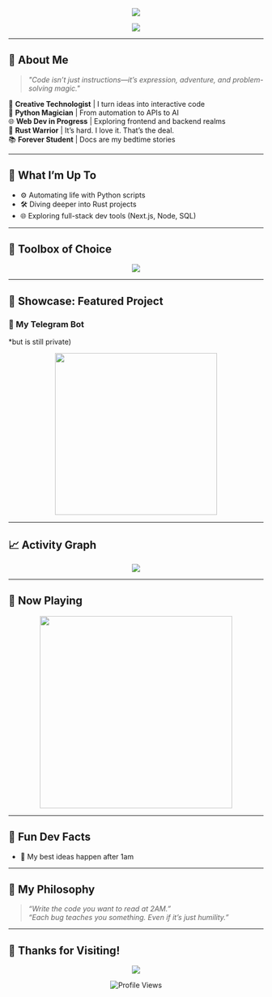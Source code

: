 
<p align="center">
  <img src="https://capsule-render.vercel.app/api?type=waving&color=0:0078D4,100:00cfff&height=200&section=header&text=Louis%20LOVES%20Coding!&fontSize=50&fontAlignY=40&desc=Code%20Artist%20%7C%20Python%20Alchemist%20%7C%20Rust%20Adventurer&descAlignY=65&descAlign=50" />
</p>

<p align="center">
  <img src="https://readme-typing-svg.demolab.com?font=Fira+Code&duration=4000&pause=1000&color=00CFFF&center=true&vCenter=true&width=800&lines=Hey+there!+I'm+Louis+%F0%9F%91%8B;Dev%2C+Bot+Builder%2C+Explorer+%F0%9F%9A%80;I+code+with+curiosity+%F0%9F%94%8D;I+craft+tools+with+Python+%F0%9F%A7%91%E2%80%8D%F0%9F%92%BB;Rust+is+my+chaotic+good+side+%F0%9F%A6%80;Bots%2C+web+apps%2C+madness+%E2%9C%94%EF%B8%8F;Let's+build+something+amazing!+%F0%9F%92%BB" />
</p>

---

## 🧠 About Me

> _"Code isn’t just instructions—it’s expression, adventure, and problem-solving magic."_  

🌟 **Creative Technologist** | I turn ideas into interactive code  
🐍 **Python Magician** | From automation to APIs to AI  
🌐 **Web Dev in Progress** | Exploring frontend and backend realms  
🦀 **Rust Warrior** | It’s hard. I love it. That’s the deal.  
📚 **Forever Student** | Docs are my bedtime stories

---

## 🚧 What I’m Up To

- ⚙️ Automating life with Python scripts
- 🛠️ Diving deeper into Rust projects
- 🌐 Exploring full-stack dev tools (Next.js, Node, SQL)
---

## 🧰 Toolbox of Choice

<p align="center">
  <img src="https://skillicons.dev/icons?i=python,js,html,css,rust,react,git,github,linux,vscode,bash" />
</p>

---

## 🌟 Showcase: Featured Project

### 🤖 My Telegram Bot

*but is still private)

<p align="center">
  <img src="https://media.giphy.com/media/dxUP5zLGsBWWi/giphy.gif" width="320"/>
</p>

---

## 📈 Activity Graph

<p align="center">
  <img src="https://github-readme-activity-graph.vercel.app/graph?username=Louis-LOVES-Coding&theme=tokyo-night&hide_border=true" />
</p>

---

## 🎵 Now Playing

<p align="center">
  <img src="https://spotify-now-playing-louis.vercel.app/api/spotify" width="380" />
</p>

---

## 🧪 Fun Dev Facts

- 🧩 My best ideas happen after 1am
---

## 💬 My Philosophy

> _“Write the code you want to read at 2AM.”_  
> _“Each bug teaches you something. Even if it’s just humility.”_

---

## 🌠 Thanks for Visiting!

<p align="center">
  <img src="https://readme-typing-svg.demolab.com?font=Fira+Code&duration=3000&pause=1000&color=00FFFF&center=true&vCenter=true&width=800&lines=Keep+Learning+%F0%9F%92%AA;Keep+Breaking+%F0%9F%92%94;Keep+Coding+%F0%9F%92%BB;Keep+Smiling+%F0%9F%98%8A;Louis+was+here+%F0%9F%91%8B" />
</p>

<p align="center">
  <img src="https://komarev.com/ghpvc/?username=Louis-LOVES-Coding&style=flat-square&color=00cfff" alt="Profile Views"/>
</p>

